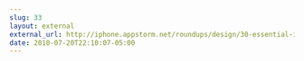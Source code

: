 ```yaml
---
slug: 33
layout: external
external_url: http://iphone.appstorm.net/roundups/design/30-essential-ipad-apps-for-designers-and-creatives/
date: 2010-07-20T22:10:07-05:00
---
```

